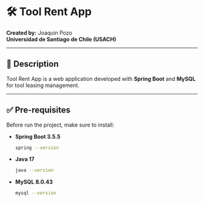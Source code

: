 # 🛠️ Tool Rent App
**Created by:** Joaquin Pozo  
**Universidad de Santiago de Chile (USACH)**

---

## 📌 Description
Tool Rent App is a web application developed with **Spring Boot** and **MySQL** for tool leasing management.

---

## ✅ Pre-requisites

Before run the project, make sure to install:

- **Spring Boot 3.5.5**
  ```bash
  spring --version
- **Java 17**
  ```bash
  java --version

- **MySQL 8.0.43**
  ```bash
  mysql --version